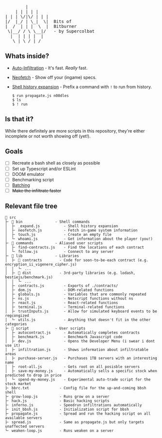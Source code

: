 <pre>
        |
    | | | | |
| | | \/|\/ | | |
|/  |_/ | \_|  \|  Bits of
|  /  | | |  \  |  Bitburner
 \|__/ / \ \__|/   - by Supercolbat
  |  | | | |  |
   \ | \_/ | /
</pre>

## Whats inside?

* [Auto-Infiltration](https://github.com/Supercolbat/bits-of-bitburner/blob/main/src/inferno.js) - It's fast. *Really* fast.

* [Neofetch](https://github.com/Supercolbat/bits-of-bitburner/blob/main/src/bin/neofetch.js) - Show off your (ingame) specs.

* [Shell history expansion](https://github.com/Supercolbat/bits-of-bitburner/blob/main/src/bin/_expand_.js) - Prefix a command with `!` to run from history.

      $ run propagate.js n00dles
      $ ls
      $ ! run

## Is that it?

While there definitely are more scripts in this repository, they're either incomplete or not worth showing off (yet!).


## Goals

- [ ] Recreate a bash shell as closely as possible
- [ ] Set up Typescript and/or ESLint
- [ ] DOOM emulator
- [ ] Benchmarking script
- [ ] [Batching](https://bitburner-official.readthedocs.io/en/latest/advancedgameplay/hackingalgorithms.html#batch-algorithms-hgw-hwgw-or-cycles)
- [ ] ~~Make the infiltrate faster~~

## Relevant file tree

```
📁 src
├╴ 📁 bin               - Shell commands
│  ├╴ _expand.js           - Shell history expansion
│  ├╴ neofetch.js          - Fetch in-game system information
│  ├╴ touch.js             - Create an empty file
│  └╴ whoami.js            - Get information about the player (you!)
├╴ 📁 commands          - Aliased user scripts
│  ├╴ find-contracts.js    - Find the locations of each contract
│  └╴ follow.js            - Connect to any server
├╴ 📁 lib               - Libraries
│  ├╴ 📁 contracts        - Code for soon-to-be-each contract (e.g. encryption_ii_vigenere_cipher.js)
│  │  └╴ ...
│  ├╴ 📁 dist             - 3rd-party libraries (e.g. lodash, bestiejs/benchmark.js)
│  │  └╴ ...
│  ├╴ contracts.js         - Exports of ./contracts/
│  ├╴ dom.js               - DOM-related functions
│  ├╴ globals.js           - Variables that are commonly repeated
│  ├╴ ns.js                - Netscript functions without ns
│  ├╴ react.js             - React-related functions
│  ├╴ terminal.js          - Terminal-related functions
│  ├╴ trustInputs.js       - Allow for simulated keyboard events to be regcongized
│  └╴ utils.js             - Anything that doesn't fit in the other categories
├╴ 📁 script            - User scripts
│  ├╴ autocontract.js      - Automatically completes contracts
│  ├╴ benchmark.js         - Benchmark Javascript code
│  ├╴ dev.js               - Opens the Developer Menu (i swear i dont use it)
│  ├╴ infiltration.js      - Shows information about infiltratable areas
│  ├╴ purchase-server.js   - Purchases 1TB servers with an interesting name 
│  ├╴ root-all.js          - Gets root on all posisble servers
│  ├╴ save-my-money.js     - Automatically sells a specific stock when predicted to drop in price
│  └╴ spend-my-money.js    - Experimental auto-trade script for the stock market
├╴ bbrc.txt              - Config file for the up-and-coming bbsh shell
├╴ grow-loop.js          - Runs grow on a server
├╴ hack.js               - Basic hacking scripts
├╴ inferno.js            - Speedrun infiltrations automatically
├╴ init_bbsh.js          - Initialization script for bbsh
├╴ propagate.js          - Spread and run the hacking script on all available servers
├╴ spread.js             - Same as propagate.js but only targets unaffected servers
└╴ weaken-loop.js        - Runs weaken on a server
```
